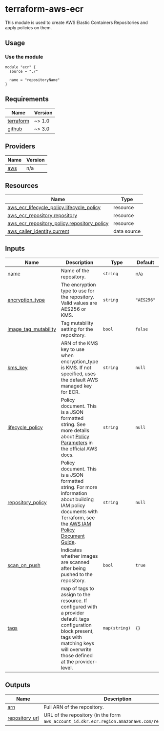 # terraform-aws-ecr

This module is used to create AWS Elastic Containers Repositories and apply policies on them.

## Usage

### Use the module

```hcl
module "ecr" {
  source = "./"

  name = "repositoryName"
}
```

<!-- prettier-ignore-start -->
<!-- markdownlint-disable -->
<!-- BEGIN_TF_DOCS -->
## Requirements

| Name | Version |
|------|---------|
| <a name="requirement_terraform"></a> [terraform](#requirement_terraform) | ~> 1.0 |
| <a name="requirement_github"></a> [github](#requirement_github) | ~> 3.0 |

## Providers

| Name | Version |
|------|---------|
| <a name="provider_aws"></a> [aws](#provider_aws) | n/a |

## Resources

| Name | Type |
|------|------|
| [aws_ecr_lifecycle_policy.lifecycle_policy](https://registry.terraform.io/providers/hashicorp/aws/latest/docs/resources/ecr_lifecycle_policy) | resource |
| [aws_ecr_repository.repository](https://registry.terraform.io/providers/hashicorp/aws/latest/docs/resources/ecr_repository) | resource |
| [aws_ecr_repository_policy.repository_policy](https://registry.terraform.io/providers/hashicorp/aws/latest/docs/resources/ecr_repository_policy) | resource |
| [aws_caller_identity.current](https://registry.terraform.io/providers/hashicorp/aws/latest/docs/data-sources/caller_identity) | data source |

## Inputs

| Name | Description | Type | Default | Required |
|------|-------------|------|---------|:--------:|
| <a name="input_name"></a> [name](#input_name) | Name of the repository. | `string` | n/a | yes |
| <a name="input_encryption_type"></a> [encryption_type](#input_encryption_type) | The encryption type to use for the repository. Valid values are AES256 or KMS. | `string` | `"AES256"` | no |
| <a name="input_image_tag_mutability"></a> [image_tag_mutability](#input_image_tag_mutability) | Tag mutability setting for the repository. | `bool` | `false` | no |
| <a name="input_kms_key"></a> [kms_key](#input_kms_key) | ARN of the KMS key to use when encryption_type is KMS. If not specified, uses the default AWS managed key for ECR. | `string` | `null` | no |
| <a name="input_lifecycle_policy"></a> [lifecycle_policy](#input_lifecycle_policy) | Policy document. This is a JSON formatted string. See more details about [Policy Parameters](http://docs.aws.amazon.com/AmazonECR/latest/userguide/LifecyclePolicies.html#lifecycle_policy_parameters) in the official AWS docs. | `string` | `null` | no |
| <a name="input_repository_policy"></a> [repository_policy](#input_repository_policy) | Policy document. This is a JSON formatted string. For more information about building IAM policy documents with Terraform, see the [AWS IAM Policy Document Guide](https://learn.hashicorp.com/terraform/aws/iam-policy). | `string` | `null` | no |
| <a name="input_scan_on_push"></a> [scan_on_push](#input_scan_on_push) | Indicates whether images are scanned after being pushed to the repository. | `bool` | `true` | no |
| <a name="input_tags"></a> [tags](#input_tags) | map of tags to assign to the resource. If configured with a provider default_tags configuration block present, tags with matching keys will overwrite those defined at the provider-level. | `map(string)` | `{}` | no |

## Outputs

| Name | Description |
|------|-------------|
| <a name="output_arn"></a> [arn](#output_arn) | Full ARN of the repository. |
| <a name="output_repository_url"></a> [repository_url](#output_repository_url) | URL of the repository (in the form `aws_account_id.dkr.ecr.region.amazonaws.com/repositoryName`). |
<!-- END_TF_DOCS -->
